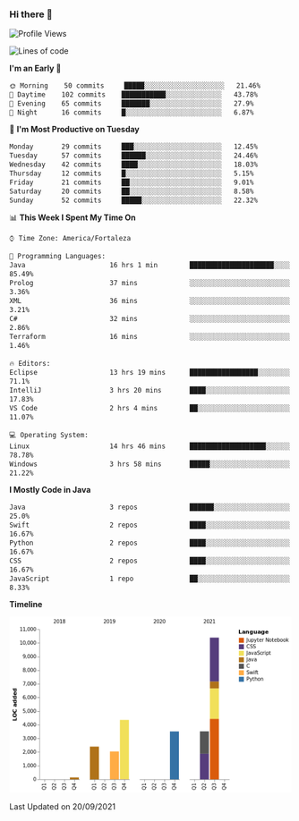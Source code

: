 ### Hi there 👋

<!--
**samuelpsouza/samuelpsouza** is a ✨ _special_ ✨ repository because its `README.md` (this file) appears on your GitHub profile.

Here are some ideas to get you started:

- 🔭 I’m currently working on ...
- 🌱 I’m currently learning ...
- 👯 I’m looking to collaborate on ...
- 🤔 I’m looking for help with ...
- 💬 Ask me about ...
- 📫 How to reach me: ...
- 😄 Pronouns: ...
- ⚡ Fun fact: ...
-->

<!--START_SECTION:waka-->
![Profile Views](http://img.shields.io/badge/Profile%20Views-25-blue)

![Lines of code](https://img.shields.io/badge/From%20Hello%20World%20I%27ve%20Written-26342%20lines%20of%20code-blue)

**I'm an Early 🐤** 

```text
🌞 Morning    50 commits     █████░░░░░░░░░░░░░░░░░░░░   21.46% 
🌆 Daytime    102 commits    ███████████░░░░░░░░░░░░░░   43.78% 
🌃 Evening    65 commits     ███████░░░░░░░░░░░░░░░░░░   27.9% 
🌙 Night      16 commits     █░░░░░░░░░░░░░░░░░░░░░░░░   6.87%

```
📅 **I'm Most Productive on Tuesday** 

```text
Monday       29 commits     ███░░░░░░░░░░░░░░░░░░░░░░   12.45% 
Tuesday      57 commits     ██████░░░░░░░░░░░░░░░░░░░   24.46% 
Wednesday    42 commits     ████░░░░░░░░░░░░░░░░░░░░░   18.03% 
Thursday     12 commits     █░░░░░░░░░░░░░░░░░░░░░░░░   5.15% 
Friday       21 commits     ██░░░░░░░░░░░░░░░░░░░░░░░   9.01% 
Saturday     20 commits     ██░░░░░░░░░░░░░░░░░░░░░░░   8.58% 
Sunday       52 commits     █████░░░░░░░░░░░░░░░░░░░░   22.32%

```


📊 **This Week I Spent My Time On** 

```text
⌚︎ Time Zone: America/Fortaleza

💬 Programming Languages: 
Java                     16 hrs 1 min        █████████████████████░░░░   85.49% 
Prolog                   37 mins             ░░░░░░░░░░░░░░░░░░░░░░░░░   3.36% 
XML                      36 mins             ░░░░░░░░░░░░░░░░░░░░░░░░░   3.21% 
C#                       32 mins             ░░░░░░░░░░░░░░░░░░░░░░░░░   2.86% 
Terraform                16 mins             ░░░░░░░░░░░░░░░░░░░░░░░░░   1.46%

🔥 Editors: 
Eclipse                  13 hrs 19 mins      █████████████████░░░░░░░░   71.1% 
IntelliJ                 3 hrs 20 mins       ████░░░░░░░░░░░░░░░░░░░░░   17.83% 
VS Code                  2 hrs 4 mins        ██░░░░░░░░░░░░░░░░░░░░░░░   11.07%

💻 Operating System: 
Linux                    14 hrs 46 mins      ███████████████████░░░░░░   78.78% 
Windows                  3 hrs 58 mins       █████░░░░░░░░░░░░░░░░░░░░   21.22%

```

**I Mostly Code in Java** 

```text
Java                     3 repos             ██████░░░░░░░░░░░░░░░░░░░   25.0% 
Swift                    2 repos             ████░░░░░░░░░░░░░░░░░░░░░   16.67% 
Python                   2 repos             ████░░░░░░░░░░░░░░░░░░░░░   16.67% 
CSS                      2 repos             ████░░░░░░░░░░░░░░░░░░░░░   16.67% 
JavaScript               1 repo              ██░░░░░░░░░░░░░░░░░░░░░░░   8.33%

```


**Timeline**

![Chart not found](https://raw.githubusercontent.com/samuelpsouza/samuelpsouza/main/charts/bar_graph.png) 


 Last Updated on 20/09/2021
<!--END_SECTION:waka-->